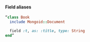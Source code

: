 #### Field aliases

```ruby
“class Book
  include Mongoid::Document

  field :t, as: :title, type: String
end”

````
